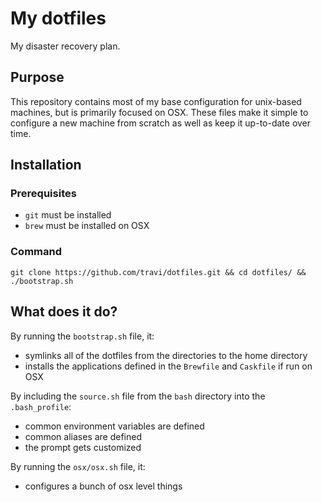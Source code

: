 My dotfiles
========

My disaster recovery plan.

## Purpose

This repository contains most of my base configuration for unix-based machines, but is primarily focused on OSX. These files make it simple to configure a new machine from scratch as well as keep it up-to-date over time.

## Installation
### Prerequisites
* `git` must be installed
* `brew` must be installed on OSX

### Command
```
git clone https://github.com/travi/dotfiles.git && cd dotfiles/ && ./bootstrap.sh
```

## What does it do?

By running the `bootstrap.sh` file, it:
* symlinks all of the dotfiles from the directories to the home directory
* installs the applications defined in the `Brewfile` and `Caskfile` if run on OSX

By including the `source.sh` file from the `bash` directory into the `.bash_profile`:
* common environment variables are defined
* common aliases are defined
* the prompt gets customized

By running the `osx/osx.sh` file, it:
* configures a bunch of osx level things
